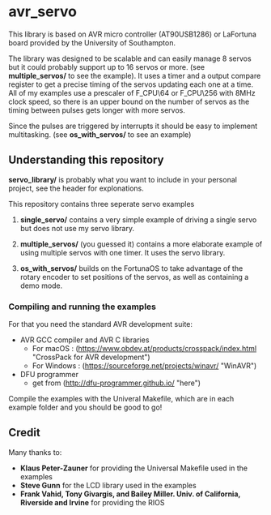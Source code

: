 # avr_servo
This library is based on AVR micro controller (AT90USB1286) or LaFortuna board provided by the University of Southampton.

The library was designed to be scalable and can easily manage 8 servos but it could probably support up to 16 servos or more. (see **multiple_servos/** to see the example). It uses a timer and a output compare register to get a precise timing of the servos updating each one at a time. All of my examples use a prescaler of F_CPU\64 or F_CPU\256 with 8MHz clock speed, so there is an upper bound on the number of servos as the timing between pulses gets longer with more servos. 

Since the pulses are triggered by interrupts it should be easy to implement multitasking. (see **os_with_servos/** to see an example)

## Understanding this repository

**servo_library/** is probably what you want to include in your personal project, see the header for explonations. 

This repository contains three seperate servo examples

1. **single_servo/** contains a very simple example of driving a single servo but does not use my servo library.

2. **multiple_servos/** (you guessed it) contains a more elaborate example of using multiple servos with one timer. It uses the servo library.

3. **os_with_servos/** builds on the FortunaOS to take advantage of the rotary encoder to set positions of the servos, as well as containing a demo mode.

### Compiling and running the examples
For that you need the standard AVR development suite:
* AVR GCC compiler and AVR C libraries 
  * For macOS : (https://www.obdev.at/products/crosspack/index.html "CrossPack for AVR development")
  * For Windows : (https://sourceforge.net/projects/winavr/ "WinAVR")
* DFU programmer
  * get from (http://dfu-programmer.github.io/ "here")
  
Compile the examples with the Univeral Makefile, which are in each example folder and you should be good to go!

## Credit
Many thanks to:
* **Klaus Peter-Zauner** for providing the Universal Makefile used in the examples
* **Steve Gunn** for the LCD library used in the examples
* **Frank Vahid, Tony Givargis, and Bailey Miller. Univ. of California, Riverside and Irvine** for providing the RIOS
